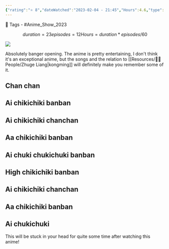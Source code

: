 ```yaml
---
{"rating":"⭐ 8","dateWatched":"2023-02-04 - 21:45","Hours":4.6,"type":"series","subType":"series","title":"Paripi Koumei","englishTitle":"Ya Boy Kongming!","year":2022,"dataSource":"MALAPI","url":"https://myanimelist.net/anime/50380/Paripi_Koumei","id":50380,"genres":["Comedy"],"studios":["P.A. Works"],"episodes":12,"duration":"23 min per ep","onlineRating":8.2,"actors":null,"image":"https://cdn.myanimelist.net/images/anime/1970/122297.jpg","released":true,"streamingServices":["HIDIVE","Animax Korea","Bilibili Global","Laftel"],"airing":false,"airedFrom":"05/04/2022","airedTo":"16/06/2022","watched":false,"lastWatched":"","personalRating":0,"tags":["mediaDB/tv/series"],"dg-publish":true,"permalink":"/media-db/series/paripi-koumei-2022/","dgPassFrontmatter":true,"noteIcon":"1","created":"2023-11-14T21:08:36.239+05:30","updated":"2023-12-10T09:53:06.368+05:30"}
---
```



🧶 Tags - #Anime_Show_2023 
```math
duration = 23
episodes = 12
Hours = duration * episodes / 60
```
<img src="https://cdn.myanimelist.net/images/anime/1970/122297.jpg">

Absolutely banger opening. The anime is pretty entertaining, I don't think it's an exceptional anime, but the songs and the relation to [[Resources/🤼‍♂️ People/Zhuge Liang\|kongming]] will definitely make you remember some of it.

## Chan chan  
## Ai chikichiki banban  
## Ai chikichiki chanchan  
## Aa chikichiki banban  
## Ai chuki chukichuki banban  
## High chikichiki banban  
## Ai chikichiki chanchan  
## Aa chikichiki banban  
## Ai chukichuki

This will be stuck in your head for quite some time after watching this anime! 